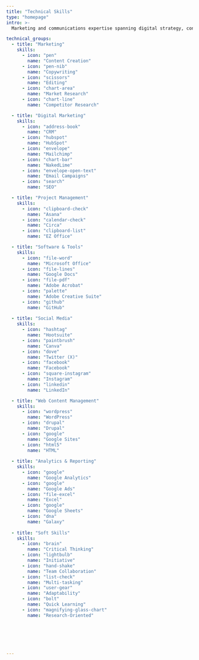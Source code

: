 ```yaml
---
title: "Technical Skills"
type: "homepage"
intro: >-
  Marketing and communications expertise spanning digital strategy, content creation, event coordination, and analytics tools

technical_groups:
  - title: "Marketing"
    skills:
      - icon: "pen"
        name: "Content Creation"
      - icon: "pen-nib"
        name: "Copywriting"
      - icon: "scissors"
        name: "Editing"
      - icon: "chart-area"
        name: "Market Research"
      - icon: "chart-line"
        name: "Competitor Research"

  - title: "Digital Marketing"
    skills:
      - icon: "address-book"
        name: "CRM"
      - icon: "hubspot"
        name: "HubSpot"
      - icon: "envelope"
        name: "Mailchimp"
      - icon: "chart-bar"
        name: "NakedLime"
      - icon: "envelope-open-text"
        name: "Email Campaigns"
      - icon: "search"
        name: "SEO"

  - title: "Project Management"
    skills:
      - icon: "clipboard-check"
        name: "Asana"
      - icon: "calendar-check"
        name: "Circa"
      - icon: "clipboard-list"
        name: "EZ Office"

  - title: "Software & Tools"
    skills:
      - icon: "file-word"
        name: "Microsoft Office"
      - icon: "file-lines"
        name: "Google Docs"
      - icon: "file-pdf"
        name: "Adobe Acrobat"
      - icon: "palette"
        name: "Adobe Creative Suite"
      - icon: "github"
        name: "GitHub"
        
  - title: "Social Media"
    skills:
      - icon: "hashtag"
        name: "Hootsuite"
      - icon: "paintbrush"
        name: "Canva"
      - icon: "dove"
        name: "Twitter (X)"
      - icon: "facebook"
        name: "Facebook"
      - icon: "square-instagram"
        name: "Instagram"
      - icon: "linkedin"
        name: "LinkedIn"

  - title: "Web Content Management"
    skills:
      - icon: "wordpress"
        name: "WordPress"
      - icon: "drupal"
        name: "Drupal"
      - icon: "google"
        name: "Google Sites"
      - icon: "html5"
        name: "HTML"
        
  - title: "Analytics & Reporting"
    skills:
      - icon: "google"
        name: "Google Analytics"
      - icon: "google"
        name: "Google Ads"
      - icon: "file-excel"
        name: "Excel"
      - icon: "google"
        name: "Google Sheets"
      - icon: "dna"
        name: "Galaxy"
        
  - title: "Soft Skills"
    skills:
      - icon: "brain"
        name: "Critical Thinking"
      - icon: "lightbulb"
        name: "Initiative"
      - icon: "hand-shake"
        name: "Team Collaboration"
      - icon: "list-check"
        name: "Multi-tasking"
      - icon: "user-gear"
        name: "Adaptability"
      - icon: "bolt"
        name: "Quick Learning"
      - icon: "magnifying-glass-chart"
        name: "Research-Oriented"
        
      
        
        

        
---
```

